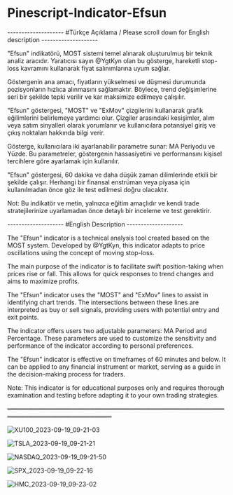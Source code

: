# Pinescript-Indicator-Efsun

-------------------- #Türkçe Açıklama / Please scroll down for English description --------------------

"Efsun" indikatörü, MOST sistemi temel alınarak oluşturulmuş bir teknik analiz aracıdır. Yaratıcısı sayın @YgtKyn olan bu gösterge, hareketli stop-loss kavramını kullanarak fiyat salınımlarına uyum sağlar.

Göstergenin ana amacı, fiyatların yükselmesi ve düşmesi durumunda pozisyonların hızlıca alınmasını sağlamaktır. Böylece, trend değişimlerine seri bir şekilde tepki verilir ve kar maksimize edilmeye çalışılır.

"Efsun" göstergesi, "MOST" ve "ExMov" çizgilerini kullanarak grafik eğilimlerini belirlemeye yardımcı olur. Çizgiler arasındaki kesişimler, alım veya satım sinyalleri olarak yorumlanır ve kullanıcılara potansiyel giriş ve çıkış noktaları hakkında bilgi verir.

Gösterge, kullanıcılara iki ayarlanabilir parametre sunar: MA Periyodu ve Yüzde. Bu parametreler, göstergenin hassasiyetini ve performansını kişisel tercihlere göre ayarlamak için kullanılır.

"Efsun" göstergesi, 60 dakika ve daha düşük zaman dilimlerinde etkili bir şekilde çalışır. Herhangi bir finansal enstrüman veya piyasa için kullanılmadan önce göz ile test edilmesi doğru olacaktır.

Not: Bu indikatör ve metin, yalnızca eğitim amaçlıdır ve kendi trade stratejilerinize uyarlamadan önce detaylı bir inceleme ve test gerektirir.

-------------------- #English Description --------------------

The "Efsun" indicator is a technical analysis tool created based on the MOST system. Developed by @YgtKyn, this indicator adapts to price oscillations using the concept of moving stop-loss.

The main purpose of the indicator is to facilitate swift position-taking when prices rise or fall. This allows for quick responses to trend changes and aims to maximize profits.

The "Efsun" indicator uses the "MOST" and "ExMov" lines to assist in identifying chart trends. The intersections between these lines are interpreted as buy or sell signals, providing users with potential entry and exit points.

The indicator offers users two adjustable parameters: MA Period and Percentage. These parameters are used to customize the sensitivity and performance of the indicator according to personal preferences.

The "Efsun" indicator is effective on timeframes of 60 minutes and below. It can be applied to any financial instrument or market, serving as a guide in the decision-making process for traders.

Note: This indicator is for educational purposes only and requires thorough examination and testing before adapting it to your own trading strategies.

══════════════════════════════════════════════════════════════════════════

![XU100_2023-09-19_09-21-03](https://github.com/zentoliyan/Pinescript-Indicator-Efsun/assets/60288122/8aec8d4e-099d-4c0b-8622-2f6694952b5c)

![TSLA_2023-09-19_09-21-21](https://github.com/zentoliyan/Pinescript-Indicator-Efsun/assets/60288122/731f0b84-7a37-4e7e-a55a-30696fccf255)

![NASDAQ_2023-09-19_09-21-50](https://github.com/zentoliyan/Pinescript-Indicator-Efsun/assets/60288122/de03e8c3-e750-4a77-9426-2780d4c63f79)

![SPX_2023-09-19_09-22-16](https://github.com/zentoliyan/Pinescript-Indicator-Efsun/assets/60288122/d74dfd13-735f-4607-bfc7-de0877507398)

![HMC_2023-09-19_09-23-02](https://github.com/zentoliyan/Pinescript-Indicator-Efsun/assets/60288122/46020685-5ce4-41e6-b86d-f9d66164984d)


